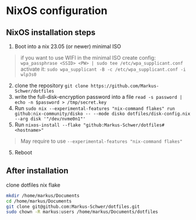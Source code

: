 # NixOS configuration

## NixOS installation steps

1. Boot into a nix 23.05 (or newer) minimal ISO
> if you want to use WIFI in the minimal ISO
> create config: `wpa_passphrase <SSID> <PW> | sudo tee /etc/wpa_supplicant.conf`
> activate it: `sudo wpa_supplicant -B -c /etc/wpa_supplicant.conf -i wlp3s0`
2. clone the repository `git clone https://github.com/Markus-Schwer/dotfiles`
3. write the full-disk-encryption password into a file `read -s password | echo -n $password > /tmp/secret.key`
4. Run `sudo nix --experimental-features "nix-command flakes" run github:nix-community/disko -- --mode disko dotfiles/disk-config.nix --arg disk '"/dev/nvme0n1"'`
5. Run `nixos-install --flake "github:Markus-Schwer/dotfiles#<hostname>"`
> May require to use `--experimental-features "nix-command flakes"`
5. Reboot

## After installation

clone dotfiles nix flake

```bash
mkdir /home/markus/Documents
cd /home/markus/Documents
git clone git@github.com:Markus-Schwer/dotfiles.git
sudo chown -R markus:users /home/markus/Documents/dotfiles
```


